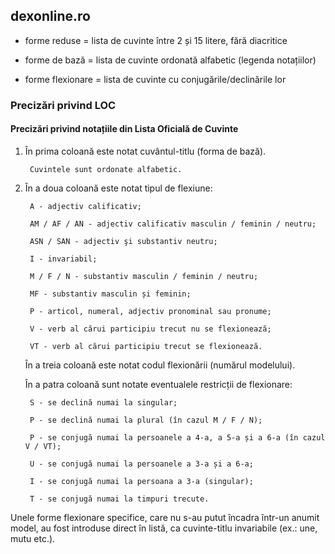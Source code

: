## dexonline.ro

* forme reduse = lista de cuvinte între 2 și 15 litere, fără diacritice

* forme de bază = lista de cuvinte ordonată alfabetic (legenda notațiilor)

* forme flexionare = lista de cuvinte cu conjugările/declinările lor


### Precizări privind LOC

#### Precizări privind notațiile din Lista Oficială de Cuvinte

1. În prima coloană este notat cuvântul-titlu (forma de bază).

        Cuvintele sunt ordonate alfabetic.

2. În a doua coloană este notat tipul de flexiune:

        A - adjectiv calificativ;
        
        AM / AF / AN - adjectiv calificativ masculin / feminin / neutru;
        
        ASN / SAN - adjectiv şi substantiv neutru;
        
        I - invariabil;
        
        M / F / N - substantiv masculin / feminin / neutru;
        
        MF - substantiv masculin și feminin;
        
        P - articol, numeral, adjectiv pronominal sau pronume;
        
        V - verb al cărui participiu trecut nu se flexionează;
        
        VT - verb al cărui participiu trecut se flexionează.
        
    În a treia coloană este notat codul flexionării (numărul modelului).
    
    În a patra coloană sunt notate eventualele restricții de flexionare:
    
        S - se declină numai la singular;
        
        P - se declină numai la plural (în cazul M / F / N);
        
        P - se conjugă numai la persoanele a 4-a, a 5-a și a 6-a (în cazul V / VT);
        
        U - se conjugă numai la persoanele a 3-a și a 6-a;
        
        I - se conjugă numai la persoana a 3-a (singular);
        
        T - se conjugă numai la timpuri trecute.

Unele forme flexionare specifice, care nu s-au putut încadra într-un anumit model, au fost introduse direct în listă, ca cuvinte-titlu invariabile (ex.: une, mutu etc.). 

